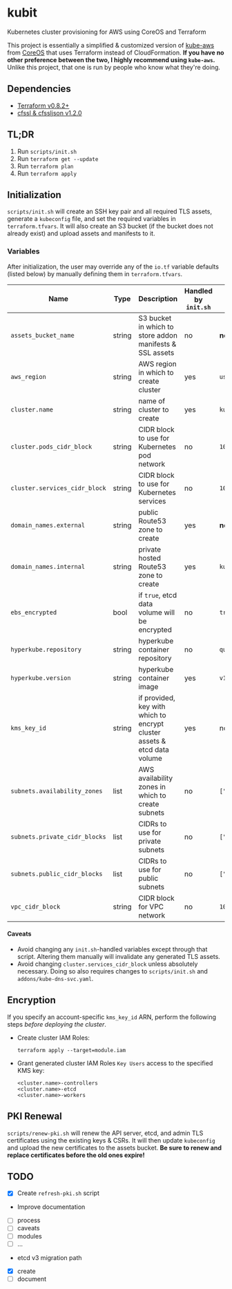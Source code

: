 # kubit

Kubernetes cluster provisioning for AWS using CoreOS and Terraform

This project is essentially a simplified & customized version of [kube-aws](https://github.com/coreos/kube-aws) from [CoreOS](https://coreos.com/) that uses Terraform instead of CloudFormation. **If you have no other preference between the two, I highly recommend using `kube-aws`.** Unlike this project, that one is run by people who know what they're doing.

## Dependencies
 - [Terraform v0.8.2+](https://www.terraform.io/)
 - [cfssl & cfssljson v1.2.0](https://cfssl.org/)

## TL;DR
 1. Run `scripts/init.sh`
 2. Run `terraform get --update`
 3. Run `terraform plan`
 4. Run `terraform apply`

## Initialization
`scripts/init.sh` will create an SSH key pair and all required TLS assets, generate a `kubeconfig` file, and set the required variables in `terraform.tfvars`. It will also create an S3 bucket (if the bucket does not already exist) and upload assets and manifests to it.

### Variables
After initialization, the user may override any of the `io.tf` variable defaults (listed below) by manually defining them in `terraform.tfvars`.

Name | Type | Description | Handled by `init.sh` | Default
--- | --- | --- | --- | ---
`assets_bucket_name` | string | S3 bucket in which to store addon manifests & SSL assets | no | **none**
`aws_region` | string | AWS region in which to create cluster | yes| `us-east-1`
`cluster.name` | string | name of cluster to create | yes | `kubit`
`cluster.pods_cidr_block` | string | CIDR block to use for Kubernetes pod network | no | `10.251.0.0/16`
`cluster.services_cidr_block` | string | CIDR block to use for Kubernetes services | no | `10.252.0.0/16`
`domain_names.external` | string | public Route53 zone to create | yes | **none**
`domain_names.internal` | string | private hosted Route53 zone to create | yes | `kubit.local`
`ebs_encrypted` | bool | if `true`, etcd data volume will be encrypted | no | `true`
`hyperkube.repository` | string | hyperkube container repository | no | `quay.io/coreos/hyperkube`
`hyperkube.version` | string | hyperkube container image | yes | `v1.5.3_coreos.0`
`kms_key_id` | string | if provided, key with which to encrypt cluster assets & etcd data volume | yes | none (AWS will create & use a default key)
`subnets.availability_zones` | list | AWS availability zones in which to create subnets | no | `["a","b","c"]`
`subnets.private_cidr_blocks` | list | CIDRs to use for private subnets | no | `["10.150.10.0/24","10.150.20.0/24","10.150.30.0/24"]`
`subnets.public_cidr_blocks` | list | CIDRs to use for public subnets | no | `["10.150.1.0/24","10.150.2.0/24","10.150.3.0/24"]`
`vpc_cidr_block` | string | CIDR block for VPC network | no | `10.150.0.0/16`

#### Caveats
 - Avoid changing any `init.sh`-handled variables except through that script. Altering them manually will invalidate any generated TLS assets.
 - Avoid changing `cluster.services_cidr_block` unless absolutely necessary. Doing so also requires changes to `scripts/init.sh` and `addons/kube-dns-svc.yaml`.

## Encryption
If you specify an account-specific `kms_key_id` ARN, perform the following steps *before deploying the cluster*.
 - Create cluster IAM Roles:
   ```
   terraform apply --target=module.iam
   ```

 - Grant generated cluster IAM Roles `Key Users` access to the specified KMS key:
   ```
   <cluster.name>-controllers
   <cluster.name>-etcd
   <cluster.name>-workers
   ```

## PKI Renewal
`scripts/renew-pki.sh` will renew the API server, etcd, and admin TLS certificates using the existing keys & CSRs. It will then update `kubeconfig` and upload the new certificates to the assets bucket. **Be sure to renew and replace certificates before the old ones expire!**

## TODO
- [x] Create `refresh-pki.sh` script
- Improve documentation
 - [ ] process
 - [ ] caveats
 - [ ] modules
 - [ ] ...
- etcd v3 migration path
 - [x] create
 - [ ] document
